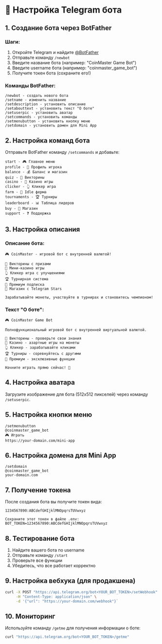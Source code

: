 # 🤖 Настройка Telegram бота

## 1. Создание бота через BotFather

### Шаги:
1. Откройте Telegram и найдите [@BotFather](https://t.me/BotFather)
2. Отправьте команду `/newbot`
3. Введите название бота (например: "CoinMaster Game Bot")
4. Введите username бота (например: "coinmaster_game_bot")
5. Получите токен бота (сохраните его!)

### Команды BotFather:
```
/newbot - создать нового бота
/setname - изменить название
/setdescription - установить описание
/setabouttext - установить текст "О боте"
/setuserpic - установить аватар
/setcommands - установить команды
/setmenubutton - установить кнопку меню
/setdomain - установить домен для Mini App
```

## 2. Настройка команд бота

Отправьте BotFather команду `/setcommands` и добавьте:

```
start - 🎮 Главное меню
profile - 👤 Профиль игрока
balance - 💰 Баланс и магазин
quiz - 🎯 Викторины
casino - 🎰 Казино игры
clicker - 👆 Кликер игра
farm - 🚜 Idle ферма
tournaments - 🏆 Турниры
leaderboard - 📊 Таблица лидеров
buy - 🛒 Магазин
support - ❓ Поддержка
```

## 3. Настройка описания

### Описание бота:
```
🎮 CoinMaster - игровой бот с внутренней валютой!

🎯 Викторины с призами
🎰 Мини-казино игры
👆 Кликер игра с улучшениями
🏆 Турнирная система
💎 Премиум подписка
🛒 Магазин с Telegram Stars

Зарабатывайте монеты, участвуйте в турнирах и становитесь чемпионом!
```

### Текст "О боте":
```
🎮 CoinMaster Game Bot

Полнофункциональный игровой бот с внутренней виртуальной валютой.

🎯 Викторины - проверьте свои знания
🎰 Казино - азартные игры на монеты
👆 Кликер - зарабатывайте кликами
🏆 Турниры - соревнуйтесь с другими
💎 Премиум - эксклюзивные функции

Начните играть прямо сейчас! 🚀
```

## 4. Настройка аватара

Загрузите изображение для бота (512x512 пикселей) через команду `/setuserpic`.

## 5. Настройка кнопки меню

```
/setmenubutton
@coinmaster_game_bot
🎮 Играть
https://your-domain.com/mini-app
```

## 6. Настройка домена для Mini App

```
/setdomain
@coinmaster_game_bot
your-domain.com
```

## 7. Получение токена

После создания бота вы получите токен вида:
```
1234567890:ABCdefGHIjklMNOpqrsTUVwxyz

Сохраните этот токен в файле .env:
BOT_TOKEN=1234567890:ABCdefGHIjklMNOpqrsTUVwxyz
```

## 8. Тестирование бота

1. Найдите вашего бота по username
2. Отправьте команду `/start`
3. Проверьте все функции
4. Убедитесь, что все работает корректно

## 9. Настройка вебхука (для продакшена)

```bash
curl -X POST "https://api.telegram.org/bot<YOUR_BOT_TOKEN>/setWebhook" \
     -H "Content-Type: application/json" \
     -d '{"url": "https://your-domain.com/webhook"}`
```

## 10. Мониторинг

Используйте команду `/getme` для получения информации о боте:
```bash
curl "https://api.telegram.org/bot<YOUR_BOT_TOKEN>/getme"
```
